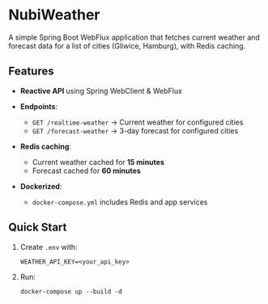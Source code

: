 # NubiWeather

A simple Spring Boot WebFlux application that fetches current weather and forecast data for a list of cities (Gliwice, Hamburg), with Redis caching.

## Features

* **Reactive API** using Spring WebClient & WebFlux
* **Endpoints**:

  * `GET /realtime-weather` → Current weather for configured cities
  * `GET /forecast-weather` → 3-day forecast for configured cities
* **Redis caching**:

  * Current weather cached for **15 minutes**
  * Forecast cached for **60 minutes**
* **Dockerized**:
  * `docker-compose.yml` includes Redis and app services

## Quick Start

1. Create `.env` with:

   ```
   WEATHER_API_KEY=<your_api_key>
   ```

2. Run:
   ```
   docker-compose up --build -d
   ```
